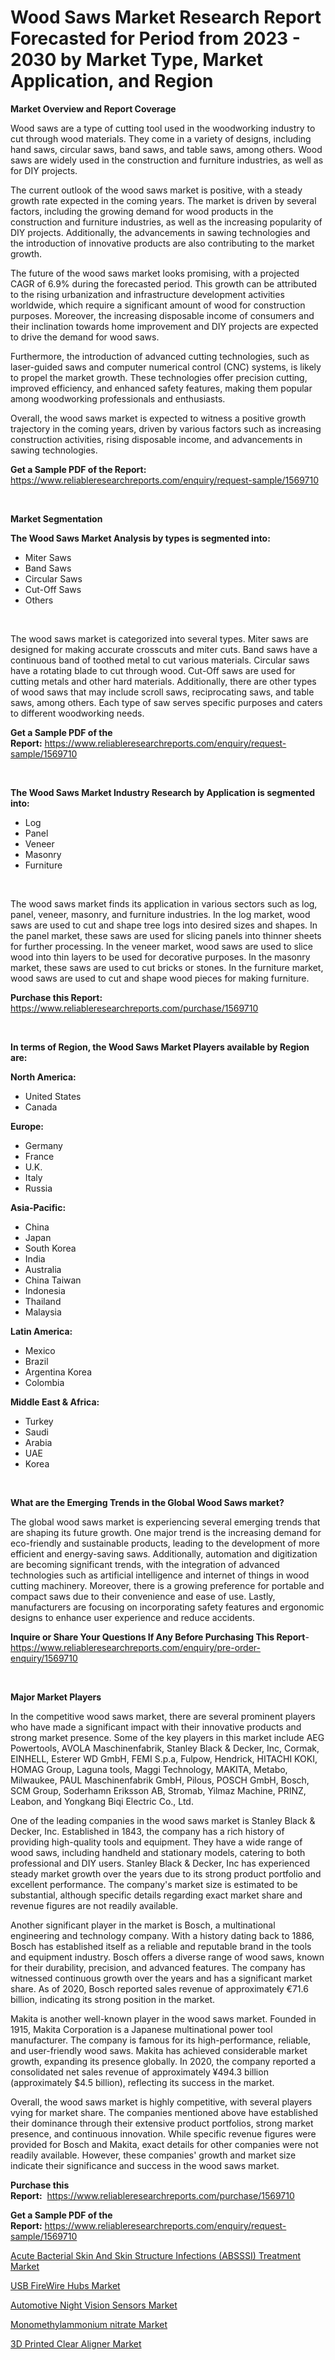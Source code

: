 <p><h1>Wood Saws Market Research Report Forecasted for Period from 2023 -  2030 by Market Type, Market Application, and Region</h1></p><p><strong>Market Overview and Report Coverage</strong></p>
<p><p>Wood saws are a type of cutting tool used in the woodworking industry to cut through wood materials. They come in a variety of designs, including hand saws, circular saws, band saws, and table saws, among others. Wood saws are widely used in the construction and furniture industries, as well as for DIY projects.</p><p>The current outlook of the wood saws market is positive, with a steady growth rate expected in the coming years. The market is driven by several factors, including the growing demand for wood products in the construction and furniture industries, as well as the increasing popularity of DIY projects. Additionally, the advancements in sawing technologies and the introduction of innovative products are also contributing to the market growth.</p><p>The future of the wood saws market looks promising, with a projected CAGR of 6.9% during the forecasted period. This growth can be attributed to the rising urbanization and infrastructure development activities worldwide, which require a significant amount of wood for construction purposes. Moreover, the increasing disposable income of consumers and their inclination towards home improvement and DIY projects are expected to drive the demand for wood saws.</p><p>Furthermore, the introduction of advanced cutting technologies, such as laser-guided saws and computer numerical control (CNC) systems, is likely to propel the market growth. These technologies offer precision cutting, improved efficiency, and enhanced safety features, making them popular among woodworking professionals and enthusiasts.</p><p>Overall, the wood saws market is expected to witness a positive growth trajectory in the coming years, driven by various factors such as increasing construction activities, rising disposable income, and advancements in sawing technologies.</p></p>
<p><strong>Get a Sample PDF of the Report:</strong> <a href="https://www.reliableresearchreports.com/enquiry/request-sample/1569710">https://www.reliableresearchreports.com/enquiry/request-sample/1569710</a></p>
<p>&nbsp;</p>
<p><strong>Market Segmentation</strong></p>
<p><strong>The Wood Saws Market Analysis by types is segmented into:</strong></p>
<p><ul><li>Miter Saws</li><li>Band Saws</li><li>Circular Saws</li><li>Cut-Off Saws</li><li>Others</li></ul></p>
<p>&nbsp;</p>
<p><p>The wood saws market is categorized into several types. Miter saws are designed for making accurate crosscuts and miter cuts. Band saws have a continuous band of toothed metal to cut various materials. Circular saws have a rotating blade to cut through wood. Cut-Off saws are used for cutting metals and other hard materials. Additionally, there are other types of wood saws that may include scroll saws, reciprocating saws, and table saws, among others. Each type of saw serves specific purposes and caters to different woodworking needs.</p></p>
<p><strong>Get a Sample PDF of the Report:</strong>&nbsp;<a href="https://www.reliableresearchreports.com/enquiry/request-sample/1569710">https://www.reliableresearchreports.com/enquiry/request-sample/1569710</a></p>
<p>&nbsp;</p>
<p><strong>The Wood Saws Market Industry Research by Application is segmented into:</strong></p>
<p><ul><li>Log </li><li>Panel</li><li>Veneer</li><li>Masonry</li><li>Furniture</li></ul></p>
<p>&nbsp;</p>
<p><p>The wood saws market finds its application in various sectors such as log, panel, veneer, masonry, and furniture industries. In the log market, wood saws are used to cut and shape tree logs into desired sizes and shapes. In the panel market, these saws are used for slicing panels into thinner sheets for further processing. In the veneer market, wood saws are used to slice wood into thin layers to be used for decorative purposes. In the masonry market, these saws are used to cut bricks or stones. In the furniture market, wood saws are used to cut and shape wood pieces for making furniture.</p></p>
<p><strong>Purchase this Report:</strong>&nbsp; <a href="https://www.reliableresearchreports.com/purchase/1569710">https://www.reliableresearchreports.com/purchase/1569710</a></p>
<p>&nbsp;</p>
<p><strong>In terms of Region, the Wood Saws Market Players available by Region are:</strong></p>
<p>
    <p> <strong> North America: </strong>
        <ul>
            <li>United States</li>
            <li>Canada</li>
        </ul>
        </p> 
    <p> <strong> Europe: </strong>
        <ul>
            <li>Germany</li>
            <li>France</li>
            <li>U.K.</li>
            <li>Italy</li>
            <li>Russia</li>
        </ul>
        </p> 
    <p> <strong> Asia-Pacific: </strong>
        <ul>
            <li>China</li>
            <li>Japan</li>
            <li>South Korea</li>
            <li>India</li>
            <li>Australia</li>
            <li>China Taiwan</li>
            <li>Indonesia</li>
            <li>Thailand</li>
            <li>Malaysia</li>
        </ul>
        </p> 
    <p> <strong> Latin America: </strong>
        <ul>
            <li>Mexico</li>
            <li>Brazil</li>
            <li>Argentina Korea</li>
            <li>Colombia</li>
        </ul>
        </p> 
    <p> <strong> Middle East & Africa: </strong>
        <ul>
            <li>Turkey</li>
            <li>Saudi</li>
            <li>Arabia</li>
            <li>UAE</li>
            <li>Korea</li>
        </ul>
    </p>
    </p>
<p>&nbsp;</p>
<p><strong>What are the Emerging Trends in the Global Wood Saws market?</strong></p>
<p><p>The global wood saws market is experiencing several emerging trends that are shaping its future growth. One major trend is the increasing demand for eco-friendly and sustainable products, leading to the development of more efficient and energy-saving saws. Additionally, automation and digitization are becoming significant trends, with the integration of advanced technologies such as artificial intelligence and internet of things in wood cutting machinery. Moreover, there is a growing preference for portable and compact saws due to their convenience and ease of use. Lastly, manufacturers are focusing on incorporating safety features and ergonomic designs to enhance user experience and reduce accidents.</p></p>
<p><strong>Inquire or Share Your Questions If Any Before Purchasing This Report</strong>- <a href="https://www.reliableresearchreports.com/enquiry/pre-order-enquiry/1569710">https://www.reliableresearchreports.com/enquiry/pre-order-enquiry/1569710</a></p>
<p>&nbsp;</p>
<p><strong>Major Market Players</strong></p>
<p><p>In the competitive wood saws market, there are several prominent players who have made a significant impact with their innovative products and strong market presence. Some of the key players in this market include AEG Powertools, AVOLA Maschinenfabrik, Stanley Black & Decker, Inc, Cormak, EINHELL, Esterer WD GmbH, FEMI S.p.a, Fulpow, Hendrick, HITACHI KOKI, HOMAG Group, Laguna tools, Maggi Technology, MAKITA, Metabo, Milwaukee, PAUL Maschinenfabrik GmbH, Pilous, POSCH GmbH, Bosch, SCM Group, Soderhamn Eriksson AB, Stromab, Yilmaz Machine, PRINZ, Leabon, and Yongkang Biqi Electric Co., Ltd.</p><p>One of the leading companies in the wood saws market is Stanley Black & Decker, Inc. Established in 1843, the company has a rich history of providing high-quality tools and equipment. They have a wide range of wood saws, including handheld and stationary models, catering to both professional and DIY users. Stanley Black & Decker, Inc has experienced steady market growth over the years due to its strong product portfolio and excellent performance. The company's market size is estimated to be substantial, although specific details regarding exact market share and revenue figures are not readily available.</p><p>Another significant player in the market is Bosch, a multinational engineering and technology company. With a history dating back to 1886, Bosch has established itself as a reliable and reputable brand in the tools and equipment industry. Bosch offers a diverse range of wood saws, known for their durability, precision, and advanced features. The company has witnessed continuous growth over the years and has a significant market share. As of 2020, Bosch reported sales revenue of approximately €71.6 billion, indicating its strong position in the market.</p><p>Makita is another well-known player in the wood saws market. Founded in 1915, Makita Corporation is a Japanese multinational power tool manufacturer. The company is famous for its high-performance, reliable, and user-friendly wood saws. Makita has achieved considerable market growth, expanding its presence globally. In 2020, the company reported a consolidated net sales revenue of approximately ¥494.3 billion (approximately $4.5 billion), reflecting its success in the market.</p><p>Overall, the wood saws market is highly competitive, with several players vying for market share. The companies mentioned above have established their dominance through their extensive product portfolios, strong market presence, and continuous innovation. While specific revenue figures were provided for Bosch and Makita, exact details for other companies were not readily available. However, these companies' growth and market size indicate their significance and success in the wood saws market.</p></p>
<p><strong>Purchase this Report:</strong>&nbsp;&nbsp;<a href="https://www.reliableresearchreports.com/purchase/1569710">https://www.reliableresearchreports.com/purchase/1569710</a></p>
<p></p>
<p><strong>Get a Sample PDF of the Report:</strong>&nbsp;<a href="https://www.reliableresearchreports.com/enquiry/request-sample/1569710">https://www.reliableresearchreports.com/enquiry/request-sample/1569710</a></p>
<p><p><a href="https://medium.com/@charvi.reportprime/acute-bacterial-skin-and-skin-structure-infections-absssi-treatment-market-size-cagr-trends-ba036a54813c">Acute Bacterial Skin And Skin Structure Infections (ABSSSI) Treatment Market</a></p><p><a href="https://www.linkedin.com/pulse/usb-firewire-hubs-market-challenges-opportunities-growth/">USB FireWire Hubs Market</a></p><p><a href="https://github.com/BryceTownsendr/Market-Research-Report-List-1/blob/main/automotive-night-vision-sensors-market.md">Automotive Night Vision Sensors Market</a></p><p><a href="https://medium.com/@vrahul.reportprime/monomethylammonium-nitrate-market-size-reveals-the-best-marketing-channels-in-global-industry-c5a44ca5739d">Monomethylammonium nitrate Market</a></p><p><a href="https://www.linkedin.com/pulse/3d-printed-clear-aligner-market-research-report-unlocks-analysis-cjiae/">3D Printed Clear Aligner Market</a></p></p>